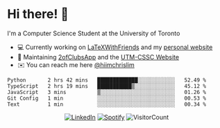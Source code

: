 # Hi there! 👋
I'm a Computer Science Student at the University of Toronto

- 💻 Currently working on [LaTeXWithFriends](https://github.com/LaTeXWithFriends) and my [personal website](https://hiimchrislim.co)
- 🔨 Maintaining [2ofClubsApp](https://github.com/2ofClubsApp) and the [UTM-CSSC Website](https://github.com/UTM-CSSC)
- ✉️ You can reach me here [@hiimchrislim](mailto:hello@hiimchrislim.co)

<!--START_SECTION:waka-->
```text
Python       2 hrs 42 mins   █████████████░░░░░░░░░░░░   52.49 % 
TypeScript   2 hrs 19 mins   ███████████▒░░░░░░░░░░░░░   45.12 % 
JavaScript   3 mins          ▒░░░░░░░░░░░░░░░░░░░░░░░░   01.26 % 
Git Config   1 min           ░░░░░░░░░░░░░░░░░░░░░░░░░   00.53 % 
Text         1 min           ░░░░░░░░░░░░░░░░░░░░░░░░░   00.34 % 
```
<!--END_SECTION:waka-->

<div align="center">
<a href="https://www.linkedin.com/in/hiimchrislim" target="_blank"><img src="https://img.shields.io/badge/LinkedIn-%230077B5.svg?&style=flat-square&logo=linkedin&logoColor=white" alt="LinkedIn"></a>
<a href="https://open.spotify.com/user/hiimchrislim" target="_blank"><img src="https://img.shields.io/badge/Spotify-%231ED760.svg?&style=flat-square&logo=spotify&logoColor=white" alt="Spotify"></a>
<img src="https://visitor-badge.glitch.me/badge?page_id=hiimchrislim.visitor-badge" alt="VisitorCount">
</div>
